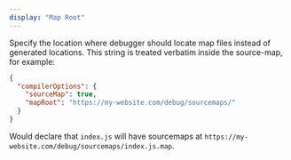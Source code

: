 ```yaml
---
display: "Map Root"
---
```


Specify the location where debugger should locate map files instead of generated locations.
This string is treated verbatim inside the source-map, for example:

```json
{
  "compilerOptions": {
    "sourceMap": true,
    "mapRoot": "https://my-website.com/debug/sourcemaps/"
  }
}
```

Would declare that `index.js` will have sourcemaps at `https://my-website.com/debug/sourcemaps/index.js.map`.
